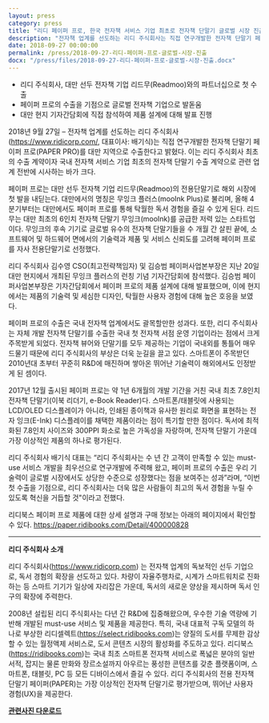 ```yaml
---
layout: press
category: press
title: "리디 페이퍼 프로, 한국 전자책 서비스 기업 최초로 전자책 단말기 글로벌 시장 진출"
description: "전자책 업계를 선도하는 리디 주식회사는 직접 연구개발한 전자책 단말기 페이퍼 프로(PAPER PRO)를 대만 지역으로 수출한다고 밝혔다. "
date: 2018-09-27 00:00:00
permalink: /press/2018-09-27-리디-페이퍼-프로-글로벌-시장-진출
docx: "/press/files/2018-09-27-리디-페이퍼-프로-글로벌-시장-진출.docx"
---
```


- 리디 주식회사, 대만 선두 전자책 기업 리드무(Readmoo)와의 파트너십으로 첫 수출
- 페이퍼 프로의 수출을 기점으로 글로벌 전자책 기업으로 발돋움
- 대만 현지 기자간담회에 직접 참석하여 제품 설계에 대해 발표 진행

2018년 9월 27일 – 전자책 업계를 선도하는 리디 주식회사(https://www.ridicorp.com/, 대표이사: 배기식)는 직접 연구개발한 전자책 단말기 페이퍼 프로(PAPER PRO)를 대만 지역으로 수출한다고 밝혔다. 이는 리디 주식회사 최초의 수출 계약이자 국내 전자책 서비스 기업 최초의 전자책 단말기 수출 계약으로 관련 업계 전반에 시사하는 바가 크다.

페이퍼 프로는 대만 선두 전자책 기업 리드무(Readmoo)의 전용단말기로 해외 시장에 첫 발을 내딛는다. 대만에서의 명칭은 무잉크 플러스(mooInk Plus)로 불리며, 올해 4분기부터는 대만에서도 페이퍼 프로를 통해 탁월한 독서 경험을 즐길 수 있게 된다. 리드무는 대만 최초의 6인치 전자책 단말기 무잉크(mooInk)를 공급한 저력 있는 스타트업이다. 무잉크의 후속 기기로 글로벌 유수의 전자책 단말기들을 수 개월 간 살핀 끝에, 소프트웨어 및 하드웨어 면에서의 기술력과 제품 및 서비스 신뢰도를 고려해 페이퍼 프로를 자사 전용단말기로 선정했다.

리디 주식회사 김수영 CSO(최고전략책임자) 및 김승범 페이퍼사업본부장은 지난 20일 대만 현지에서 개최된 무잉크 플러스의 런칭 기념 기자간담회에 참석했다. 김승범 페이퍼사업본부장은 기자간담회에서 페이퍼 프로의 제품 설계에 대해 발표했으며, 이에 현지에서는 제품의 기술력 및 세심한 디자인, 탁월한 사용자 경험에 대해 높은 호응을 보였다.

페이퍼 프로의 수출은 국내 전자책 업계에서도 괄목할만한 성과다. 또한, 리디 주식회사는 자체 개발 전자책 단말기를 수출한 국내 첫 전자책 서점 운영 기업이라는 점에서 크게 주목받게 되었다. 전자책 뷰어와 단말기를 모두 제공하는 기업이 국내외를 통틀어 매우 드물기 때문에 리디 주식회사의 부상은 더욱 눈길을 끌고 있다. 스마트폰이 주목받던 2010년대 초부터 꾸준히 R&D에 매진하며 쌓아온 뛰어난 기술력이 해외에서도 인정받게 된 셈이다.

2017년 12월 출시된 페이퍼 프로는 약 1년 6개월의 개발 기간을 거친 국내 최초 7.8인치 전자책 단말기(이북 리더기, e-Book Reader)다. 스마트폰/태블릿에 사용되는 LCD/OLED 디스플레이가 아니라, 인쇄된 종이책과 유사한 원리로 화면을 표현하는 전자 잉크(E-Ink) 디스플레이를 채택한 제품이라는 점이 특기할 만한 점이다. 독서에 최적화된 7.8인치 사이즈와 300PPI 화소로 높은 가독성을 자랑하며, 전자책 단말기 가운데 가장 이상적인 제품의 하나로 평가된다.

리디 주식회사 배기식 대표는 “리디 주식회사는 수 년 간 고객이 만족할 수 있는 must-use 서비스 개발을 최우선으로 연구개발에 주력해 왔고, 페이퍼 프로의 수출은 우리 기술력이 글로벌 시장에서도 상당한 수준으로 성장했다는 점을 보여주는 성과”라며, “이번 첫 수출을 기점으로, 리디 주식회사는 더욱 많은 사람들이 최고의 독서 경험을 누릴 수 있도록 혁신을 거듭할 것"이라고 전했다.

리디북스 페이퍼 프로 제품에 대한 상세 설명과 구매 정보는 아래의 페이지에서 확인할 수 있다.
https://paper.ridibooks.com/Detail/400000828

---

<b>리디 주식회사 소개</b>

리디 주식회사(https://www.ridicorp.com) 는 전자책 업계의 독보적인 선두 기업으로, 독서 경험의 확장을 선도하고 있다. 차량이 자율주행차로, 시계가 스마트워치로 진화하는 등 스마트 기기가 일상에 자리잡은 가운데, 독서의 새로운 양상을 제시하며 독서 인구의 확장에 주력한다.

2008년 설립된 리디 주식회사는 다년 간 R&D에 집중해왔으며, 우수한 기술 역량에 기반해 개발된 must-use 서비스 및 제품을 제공한다. 특히, 국내 대표적 구독 모델의 하나로 부상한 리디셀렉트(https://select.ridibooks.com)는 양질의 도서를 무제한 감상할 수 있는 월정액제 서비스로, 도서 콘텐츠 시장의 활성화를 주도하고 있다. 리디북스(https://ridibooks.com)는 국내 최초 스마트폰 전자책 서비스로 폭넓은 분야의 일반 서적, 잡지는 물론 만화와 장르소설까지 아우르는 풍성한 콘텐츠를 갖춘 플랫폼이며, 스마트폰, 태블릿, PC 등 모든 디바이스에서 즐길 수 있다. 리디 주식회사의 전용 전자책 단말기 페이퍼(PAPER)는 가장 이상적인 전자책 단말기로 평가받으며, 뛰어난 사용자 경험(UX)을 제공한다.

[**관련사진 다운로드**](/press/img/2018-09-27-images.zip)